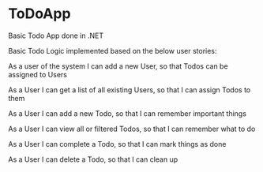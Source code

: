 # ToDoApp
Basic Todo App done in .NET

Basic Todo Logic implemented based on the below user stories:

As a user of the system I can add a new User, so that Todos can be assigned to Users

As a User I can get a list of all existing Users, so that I can assign Todos to them

As a User I can add a new Todo, so that I can remember important things

As a User I can view all or filtered Todos, so that I can remember what to do

As a User I can complete a Todo, so that I can mark things as done

As a User I can delete a Todo, so that I can clean up



